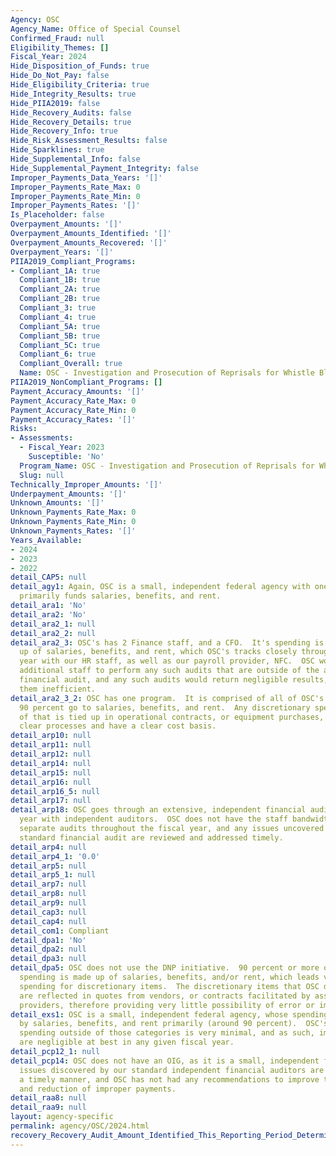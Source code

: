 ```yaml
---
Agency: OSC
Agency_Name: Office of Special Counsel
Confirmed_Fraud: null
Eligibility_Themes: []
Fiscal_Year: 2024
Hide_Disposition_of_Funds: true
Hide_Do_Not_Pay: false
Hide_Eligibility_Criteria: true
Hide_Integrity_Results: true
Hide_PIIA2019: false
Hide_Recovery_Audits: false
Hide_Recovery_Details: true
Hide_Recovery_Info: true
Hide_Risk_Assessment_Results: false
Hide_Sparklines: true
Hide_Supplemental_Info: false
Hide_Supplemental_Payment_Integrity: false
Improper_Payments_Data_Years: '[]'
Improper_Payments_Rate_Max: 0
Improper_Payments_Rate_Min: 0
Improper_Payments_Rates: '[]'
Is_Placeholder: false
Overpayment_Amounts: '[]'
Overpayment_Amounts_Identified: '[]'
Overpayment_Amounts_Recovered: '[]'
Overpayment_Years: '[]'
PIIA2019_Compliant_Programs:
- Compliant_1A: true
  Compliant_1B: true
  Compliant_2A: true
  Compliant_2B: true
  Compliant_3: true
  Compliant_4: true
  Compliant_5A: true
  Compliant_5B: true
  Compliant_5C: true
  Compliant_6: true
  Compliant_Overall: true
  Name: OSC - Investigation and Prosecution of Reprisals for Whistle Blowing
PIIA2019_NonCompliant_Programs: []
Payment_Accuracy_Amounts: '[]'
Payment_Accuracy_Rate_Max: 0
Payment_Accuracy_Rate_Min: 0
Payment_Accuracy_Rates: '[]'
Risks:
- Assessments:
  - Fiscal_Year: 2023
    Susceptible: 'No'
  Program_Name: OSC - Investigation and Prosecution of Reprisals for Whistle Blowing
  Slug: null
Technically_Improper_Amounts: '[]'
Underpayment_Amounts: '[]'
Unknown_Amounts: '[]'
Unknown_Payments_Rate_Max: 0
Unknown_Payments_Rate_Min: 0
Unknown_Payments_Rates: '[]'
Years_Available:
- 2024
- 2023
- 2022
detail_CAP5: null
detail_agy1: Again, OSC is a small, independent federal agency with one program.  It
  primarily funds salaries, benefits, and rent.
detail_ara1: 'No'
detail_ara2: 'No'
detail_ara2_1: null
detail_ara2_2: null
detail_ara2_3: OSC's has 2 Finance staff, and a CFO.  It's spending is largely made
  up of salaries, benefits, and rent, which OSC's tracks closely throughout the fiscal
  year with our HR staff, as well as our payroll provider, NFC.  OSC would require
  additional staff to perform any such audits that are outside of the annual, standard
  financial audit, and any such audits would return negligible results, thus rendering
  them inefficient.
detail_ara2_3_2: OSC has one program.  It is comprised of all of OSC's funds, of which
  90 percent go to salaries, benefits, and rent.  Any discretionary spending outside
  of that is tied up in operational contracts, or equipment purchases, which follow
  clear processes and have a clear cost basis.
detail_arp10: null
detail_arp11: null
detail_arp12: null
detail_arp14: null
detail_arp15: null
detail_arp16: null
detail_arp16_5: null
detail_arp17: null
detail_arp18: OSC goes through an extensive, independent financial audit every fiscal
  year with independent auditors.  OSC does not have the staff bandwidth to perform
  separate audits throughout the fiscal year, and any issues uncovered during the
  standard financial audit are reviewed and addressed timely.
detail_arp4: null
detail_arp4_1: '0.0'
detail_arp5: null
detail_arp5_1: null
detail_arp7: null
detail_arp8: null
detail_arp9: null
detail_cap3: null
detail_cap4: null
detail_com1: Compliant
detail_dpa1: 'No'
detail_dpa2: null
detail_dpa3: null
detail_dpa5: OSC does not use the DNP initiative.  90 percent or more of OSC's annual
  spending is made up of salaries, benefits, and/or rent, which leads very little
  spending for discretionary items.  The discretionary items that OSC does purchase
  are reflected in quotes from vendors, or contracts facilitated by assisted acquisition
  providers, therefore providing very little possibility of error or improper payment.
detail_exs1: OSC is a small, independent federal agency, whose spending is consumed
  by salaries, benefits, and rent primarily (around 90 percent).  OSC's discretionary
  spending outside of those categories is very minimal, and as such, improper payments
  are negligible at best in any given fiscal year.
detail_pcp12_1: null
detail_pcp14: OSC does not have an OIG, as it is a small, independent federal agency.  Any
  issues discovered by our standard independent financial auditors are addressed in
  a timely manner, and OSC has not had any recommendations to improve the prevention
  and reduction of improper payments.
detail_raa8: null
detail_raa9: null
layout: agency-specific
permalink: agency/OSC/2024.html
recovery_Recovery_Audit_Amount_Identified_This_Reporting_Period_Determined_Not_Collectable_Rate: 0.0
---
```

